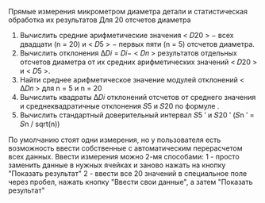 Прямые измерения микрометром диаметра детали и статистическая обработка их
результатов
Для 20 отсчетов диаметра 
1. Вычислить средние арифметические значения < 𝐷20 > − всех двадцати (n = 20) и < 𝐷5 > −
первых пяти (n = 5) отсчетов диаметра.
2. Вычислить отклонения ∆𝐷𝑖 = 𝐷𝑖− < 𝐷𝑛 > результатов отдельных отсчетов диаметра от их
средних арифметических значений < 𝐷20 > и < 𝐷5 >.
3. Найти среднее арифметическое значение модулей отклонений < ∆𝐷𝑛 > для n = 5 и n = 20
4. Вычислить квадраты ∆𝐷𝑖 отклонений отсчетов от среднего значения и среднеквадратичные
отклонения 𝑆5 и 𝑆20 по формуле .
5. Вычислить стандартный доверительный интервал 𝑆5 ʹ и 𝑆20 ʹ (𝑆n ʹ = 𝑆n / sqrt(n))

По умолчанию стоят одни измерения, но у пользователя есть возможность ввести собственные с автоматическим перерасчетом всех данных.
Ввести измерения можно 2-мя способами:
1 - просто заменить данные в нужных ячейках и заново нажать на кнопку "Показать результат"
2 - ввести все 20 значений в специальное поле через пробел, нажать кнопку "Ввести свои данные", а затем "Показать результат"
